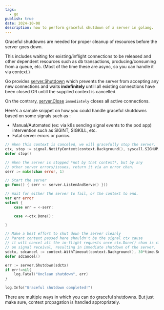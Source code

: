 ```yaml
---
tags:
  - go
publish: true
date: 2024-10-08
description: how to perform graceful shutdown of a server in golang.
---
```


Graceful shutdowns are needed for proper cleanup of resources before the server goes down.

This includes waiting for existing/inflight connections to be released and other dependent resources such as db transactions, producing/consuming from a queue, etc. (Most of the time these are async, so you can handle it via context.)

Go provides [server.Shutdown](https://pkg.go.dev/net/http#Server.Shutdown) which prevents the server from  accepting any new connections and waits **indefinitely** untill all existing connections have been closed  OR untill the supplied context is cancelled. 

On the contrary, [server.Close](https://pkg.go.dev/net/http#Server.Close) `immediately` closes all active connections.

Here's a sample snippet on how you could handle graceful shutdowns based on some signals such as : 
* Manual/Automated (ex: via k8s sending signal events to the pod app) intervention such as SIGINT, SIGKILL, etc.
* Fatal server errors or panics.



```go title="main.go"
// When this context is canceled, we will gracefully stop the server.
ctx, stop := signal.NotifyContext(context.Background(), syscall.SIGHUP, syscall.SIGINT, syscall.SIGTERM, syscall.SIGQUIT)
defer stop()

// When the server is stopped *not by that context*, but by any
// other server errors/issues, return it via an error chan.
serr := make(chan error, 1)

// Start the server
go func() { serr <- server.ListenAndServe() }()

// Wait for either the server to fail, or the context to end.
var err error
select {
    case err = <-serr:

    case <-ctx.Done():

}  

// Make a best effort to shut down the server cleanly
// Parent context passed here shouldn't be the signal ctx cause
// it will cancel all the in-flight requests once ctx.Done() chan is closed
// on signal receival, resulting in immediate shutdown of the server.
sdctx, sdcancel := context.WithTimeout(context.Background(), 30*time.Second)
defer sdcancel()

err := server.Shutdown(sdctx)
if err!=nil{
    log.Fatal("Unclean shutdown", err)
}

log.Info("Graceful shutdown completed!")

```

There are multiple ways in which you can do graceful shutdowns. But just make sure, context propagation
is handled appropriately.


